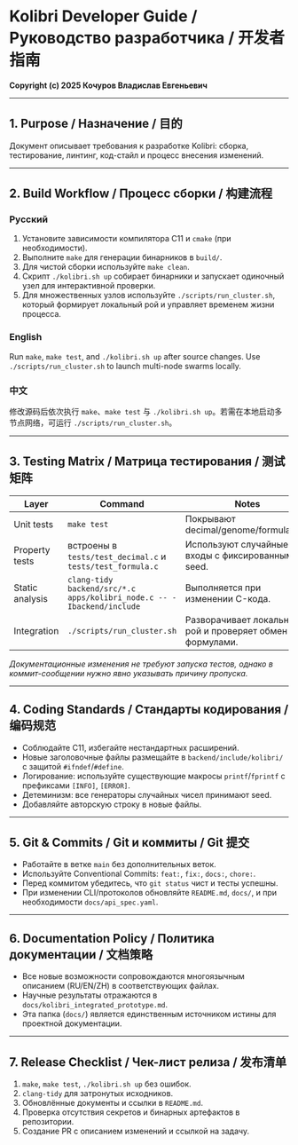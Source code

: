 # Kolibri Developer Guide / Руководство разработчика / 开发者指南

**Copyright (c) 2025 Кочуров Владислав Евгеньевич**

---

## 1. Purpose / Назначение / 目的

Документ описывает требования к разработке Kolibri: сборка, тестирование, линтинг, код-стайл и процесс внесения изменений.

---

## 2. Build Workflow / Процесс сборки / 构建流程

### Русский
1. Установите зависимости компилятора C11 и `cmake` (при необходимости).
2. Выполните `make` для генерации бинарников в `build/`.
3. Для чистой сборки используйте `make clean`.
4. Скрипт `./kolibri.sh up` собирает бинарники и запускает одиночный узел для интерактивной проверки.
5. Для множественных узлов используйте `./scripts/run_cluster.sh`, который формирует локальный рой и управляет временем жизни процесса.

### English
Run `make`, `make test`, and `./kolibri.sh up` after source changes. Use `./scripts/run_cluster.sh` to launch multi-node swarms locally.

### 中文
修改源码后依次执行 `make`、`make test` 与 `./kolibri.sh up`。若需在本地启动多节点网络，可运行 `./scripts/run_cluster.sh`。

---

## 3. Testing Matrix / Матрица тестирования / 测试矩阵

| Layer | Command | Notes |
|-------|---------|-------|
| Unit tests | `make test` | Покрывают decimal/genome/formula/roy. |
| Property tests | встроены в `tests/test_decimal.c` и `tests/test_formula.c` | Используют случайные входы с фиксированным seed. |
| Static analysis | `clang-tidy backend/src/*.c apps/kolibri_node.c -- -Ibackend/include` | Выполняется при изменении C-кода. |
| Integration | `./scripts/run_cluster.sh` | Разворачивает локальный рой и проверяет обмен формулами. |

*Документационные изменения не требуют запуска тестов, однако в коммит-сообщении нужно явно указывать причину пропуска.*

---

## 4. Coding Standards / Стандарты кодирования / 编码规范

- Соблюдайте C11, избегайте нестандартных расширений.
- Новые заголовочные файлы размещайте в `backend/include/kolibri/` с защитой `#ifndef`/`#define`.
- Логирование: используйте существующие макросы `printf`/`fprintf` с префиксами `[INFO]`, `[ERROR]`.
- Детеминизм: все генераторы случайных чисел принимают seed.
- Добавляйте авторскую строку в новые файлы.

---

## 5. Git & Commits / Git и коммиты / Git 提交

- Работайте в ветке `main` без дополнительных веток.
- Используйте Conventional Commits: `feat:`, `fix:`, `docs:`, `chore:`.
- Перед коммитом убедитесь, что `git status` чист и тесты успешны.
- При изменении CLI/протоколов обновляйте `README.md`, `docs/`, и при необходимости `docs/api_spec.yaml`.

---

## 6. Documentation Policy / Политика документации / 文档策略

- Все новые возможности сопровождаются многоязычным описанием (RU/EN/ZH) в соответствующих файлах.
- Научные результаты отражаются в `docs/kolibri_integrated_prototype.md`.
- Эта папка (`docs/`) является единственным источником истины для проектной документации.

---

## 7. Release Checklist / Чек-лист релиза / 发布清单

1. `make`, `make test`, `./kolibri.sh up` без ошибок.
2. `clang-tidy` для затронутых исходников.
3. Обновлённые документы и ссылки в `README.md`.
4. Проверка отсутствия секретов и бинарных артефактов в репозитории.
5. Создание PR с описанием изменений и ссылкой на задачу.

